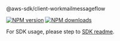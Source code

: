 @aws-sdk/client-workmailmessageflow

[![NPM version](https://img.shields.io/npm/v/@aws-sdk/client-workmailmessageflow/beta.svg)](https://www.npmjs.com/package/@aws-sdk/client-workmailmessageflow)
[![NPM downloads](https://img.shields.io/npm/dm/@aws-sdk/client-workmailmessageflow.svg)](https://www.npmjs.com/package/@aws-sdk/client-workmailmessageflow)

For SDK usage, please step to [SDK readme](https://github.com/aws/aws-sdk-js-v3).
